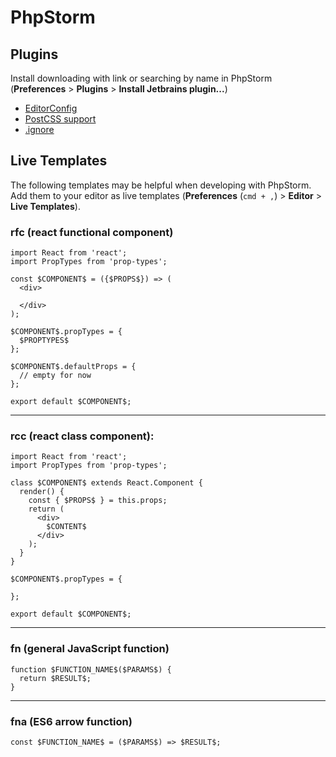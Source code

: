 # PhpStorm

## Plugins

Install downloading with link or searching by name in PhpStorm (**Preferences** > **Plugins** > **Install Jetbrains plugin...**)

* [EditorConfig](https://plugins.jetbrains.com/plugin/7294-editorconfig)
* [PostCSS support](https://plugins.jetbrains.com/plugin/8578-postcss-support)
* [.ignore](https://plugins.jetbrains.com/plugin/7495--ignore)

## Live Templates

The following templates may be helpful when developing with PhpStorm. Add them to your editor as live templates (**Preferences** (`cmd + ,`) > **Editor** > **Live Templates**).

### **rfc** (react functional component)

```
import React from 'react';
import PropTypes from 'prop-types';

const $COMPONENT$ = ({$PROPS$}) => (
  <div>

  </div>
);

$COMPONENT$.propTypes = {
  $PROPTYPES$
};

$COMPONENT$.defaultProps = {
  // empty for now
};

export default $COMPONENT$;
```

---

### **rcc** (react class component):

```
import React from 'react';
import PropTypes from 'prop-types';

class $COMPONENT$ extends React.Component {
  render() {
    const { $PROPS$ } = this.props;
    return (
      <div>
        $CONTENT$
      </div>
    );
  }
}

$COMPONENT$.propTypes = {

};

export default $COMPONENT$;
```

---

### **fn** (general JavaScript function)

```
function $FUNCTION_NAME$($PARAMS$) {
  return $RESULT$;
}
```

---

### **fna** (ES6 arrow function)

```
const $FUNCTION_NAME$ = ($PARAMS$) => $RESULT$;
```
